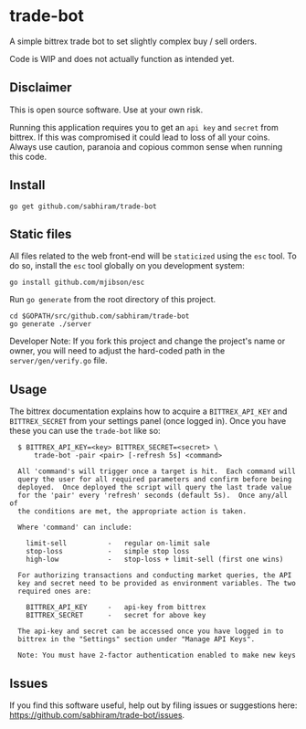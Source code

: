 # trade-bot

A simple bittrex trade bot to set slightly complex buy / sell orders.

Code is WIP and does not actually function as intended yet.

## Disclaimer

This is open source software.  Use at your own risk.

Running this application requires you to get an `api key` and `secret` from bittrex.  If this was compromised it could lead to loss of all your coins.  Always use caution, paranoia and copious common sense when running this code.

## Install

```
go get github.com/sabhiram/trade-bot
```

## Static files

All files related to the web front-end will be `staticized` using the `esc` tool. To do so, install the `esc` tool globally on you development system:

```
go install github.com/mjibson/esc
```

Run `go generate` from the root directory of this project.

```
cd $GOPATH/src/github.com/sabhiram/trade-bot
go generate ./server
```

Developer Note: If you fork this project and change the project's name or owner, you will need to adjust the hard-coded path in the `server/gen/verify.go` file.

## Usage

The bittrex documentation explains how to acquire a `BITTREX_API_KEY` and `BITTREX_SECRET` from your settings panel (once logged in).  Once you have these you can use the `trade-bot` like so:

```
  $ BITTREX_API_KEY=<key> BITTREX_SECRET=<secret> \
      trade-bot -pair <pair> [-refresh 5s] <command>

  All 'command's will trigger once a target is hit.  Each command will
  query the user for all required parameters and confirm before being
  deployed.  Once deployed the script will query the last trade value
  for the 'pair' every 'refresh' seconds (default 5s).  Once any/all of
  the conditions are met, the appropriate action is taken.

  Where 'command' can include:

    limit-sell          -   regular on-limit sale
    stop-loss           -   simple stop loss
    high-low            -   stop-loss + limit-sell (first one wins)

  For authorizing transactions and conducting market queries, the API
  key and secret need to be provided as environment variables. The two
  required ones are:

    BITTREX_API_KEY     -   api-key from bittrex
    BITTREX_SECRET      -   secret for above key

  The api-key and secret can be accessed once you have logged in to
  bittrex in the "Settings" section under "Manage API Keys".

  Note: You must have 2-factor authentication enabled to make new keys

```

## Issues

If you find this software useful, help out by filing issues or suggestions here: https://github.com/sabhiram/trade-bot/issues.
